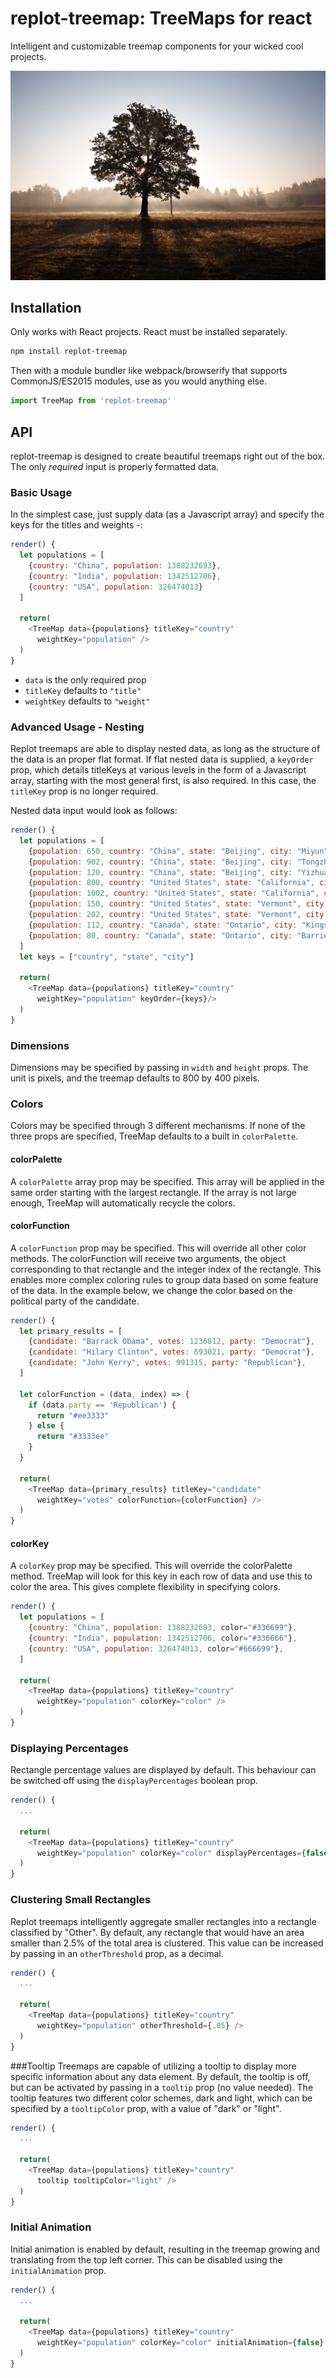# replot-treemap: TreeMaps for react
Intelligent and customizable treemap components for your wicked cool projects.

![Tree!](docs/img/tree-photo.jpg)

## Installation
Only works with React projects. React must be installed separately.
```bash
npm install replot-treemap
```

Then with a module bundler like webpack/browserify that supports CommonJS/ES2015
modules, use as you would anything else.

```javascript
import TreeMap from 'replot-treemap'
```

## API
replot-treemap is designed to create beautiful treemaps right out of the box.
The only *required* input is properly formatted data.

### Basic Usage
In the simplest case, just supply data (as a Javascript array) and specify the
keys for the titles and weights -:

```javascript
render() {
  let populations = [
    {country: "China", population: 1388232693},
    {country: "India", population: 1342512706},
    {country: "USA", population: 326474013}
  ]

  return(
    <TreeMap data={populations} titleKey="country"
      weightKey="population" />
  )
}
```

- `data` is the only required prop
- `titleKey` defaults to `"title"`
- `weightKey` defaults to `"weight"`

### Advanced Usage - Nesting
Replot treemaps are able to display nested data, as long as the structure of the
data is an proper flat format. If flat nested data is supplied, a `keyOrder`
prop, which details titleKeys at various levels in the form of a Javascript
array, starting with the most general first, is also required. In this
case, the `titleKey` prop is no longer required.

Nested data input would look as follows:

```javascript
render() {
  let populations = [
    {population: 650, country: "China", state: "Beijing", city: "Miyun"},
    {population: 902, country: "China", state: "Beijing", city: "Tongzhou"},
    {population: 120, country: "China", state: "Beijing", city: "Yizhuang"},
    {population: 800, country: "United States", state: "California", city: "San Francisco"},
    {population: 1002, country: "United States", state: "California", city: "Los Angeles"},
    {population: 150, country: "United States", state: "Vermont", city: "Newport"},
    {population: 202, country: "United States", state: "Vermont", city: "Montpelier"},
    {population: 112, country: "Canada", state: "Ontario", city: "Kingston"},
    {population: 80, country: "Canada", state: "Ontario", city: "Barrie"},
  ]
  let keys = ["country", "state", "city"]

  return(
    <TreeMap data={populations} titleKey="country"
      weightKey="population" keyOrder={keys}/>
  )
}
```

### Dimensions
Dimensions may be specified by passing in `width` and `height` props. The
unit is pixels, and the treemap defaults to 800 by 400 pixels.

### Colors
Colors may be specified through 3 different mechanisms.
If none of the three props are specified, TreeMap defaults to a built in
`colorPalette`.

#### colorPalette
A `colorPalette` array prop may be specified. This array will be applied in
the same order starting with the largest rectangle. If the array is not large
enough, TreeMap will automatically recycle the colors.

#### colorFunction
A `colorFunction` prop may be specified. This will override all other color
methods. The colorFunction will receive two arguments, the object
corresponding to that rectangle and the integer index of the rectangle.
This enables more complex coloring rules to group data based on some
feature of the data. In the example below, we change the color based
on the political party of the candidate.

```javascript
render() {
  let primary_results = [
    {candidate: "Barrack Obama", votes: 1236812, party: "Democrat"},
    {candidate: "Hilary Clinton", votes: 693021, party: "Democrat"},
    {candidate: "John Kerry", votes: 991315, party: "Republican"},
  ]

  let colorFunction = (data, index) => {
    if (data.party == 'Republican') {
      return "#ee3333"
    } else {
      return "#3333ee"
    }
  }

  return(
    <TreeMap data={primary_results} titleKey="candidate"
      weightKey="votes" colorFunction={colorFunction} />
  )
}
```

#### colorKey
A `colorKey` prop may be specified. This will override the colorPalette method.
TreeMap will look for this key in each row of data and use this to color the
area. This gives complete flexibility in specifying colors.

```javascript
render() {
  let populations = [
    {country: "China", population: 1388232693, color="#336699"},
    {country: "India", population: 1342512706, color="#336666"},
    {country: "USA", population: 326474013, color="#666699"},
  ]

  return(
    <TreeMap data={populations} titleKey="country"
      weightKey="population" colorKey="color" />
  )
}
```

### Displaying Percentages
Rectangle percentage values are displayed by default. This behaviour can be
switched off using the `displayPercentages` boolean prop.

```javascript
render() {
  ...

  return(
    <TreeMap data={populations} titleKey="country"
      weightKey="population" colorKey="color" displayPercentages={false} />
  )
}
```

### Clustering Small Rectangles
Replot treemaps intelligently aggregate smaller rectangles into a rectangle
classified by "Other". By default, any rectangle that would have an area smaller
than 2.5% of the total area is clustered. This value can be increased by passing
in an `otherThreshold` prop, as a decimal.

```javascript
render() {
  ...

  return(
    <TreeMap data={populations} titleKey="country"
      weightKey="population" otherThreshold={.05} />
  )
}
```

###Tooltip
Treemaps are capable of utilizing a tooltip to display more specific information
about any data element. By default, the tooltip is off, but can be activated by
passing in a `tooltip` prop (no value needed). The tooltip features two different
color schemes, dark and light, which can be specified by a
`tooltipColor` prop, with a value of "dark" or "light".

```javascript
render() {
  ...

  return(
    <TreeMap data={populations} titleKey="country"
      tooltip tooltipColor="light" />
  )
}
```

### Initial Animation
Initial animation is enabled by default, resulting in the treemap growing and
translating from the top left corner. This can be disabled using the `initialAnimation` prop.

```javascript
render() {
  ...

  return(
    <TreeMap data={populations} titleKey="country"
      weightKey="population" colorKey="color" initialAnimation={false} />
  )
}
```
